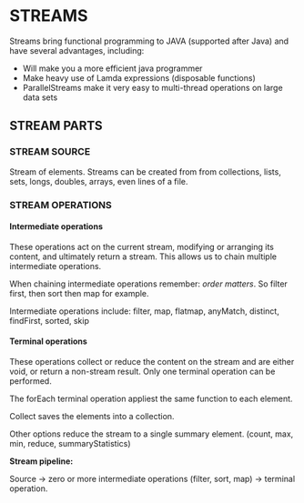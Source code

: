 # STREAMS

Streams bring functional programming to JAVA (supported after Java) and have several advantages, including:

* Will make you a more efficient java programmer
* Make heavy use of Lamda expressions (disposable functions)
* ParallelStreams make it very easy to multi-thread operations on large data sets

## STREAM PARTS

### STREAM SOURCE

Stream of elements. Streams can be created from from collections, lists, sets, longs, doubles, arrays, even lines of a file.

### STREAM OPERATIONS

#### Intermediate operations

These operations act on the current stream, modifying or arranging its content, and ultimately return a stream. This allows us to chain multiple intermediate operations. 

When chaining intermediate operations remember: *order matters*. So filter first, then sort then map for example.

Intermediate operations include: filter, map, flatmap, anyMatch, distinct, findFirst, sorted, skip

#### Terminal operations

These operations collect or reduce the content on the stream and are either void, or return a non-stream result. Only one terminal operation can be performed.

The forEach terminal operation appliest the same function to each element.

Collect saves the elements into a collection.

Other options reduce the stream to a single summary element. (count, max, min, reduce, summaryStatistics)


**Stream pipeline:**  

Source -> zero or more intermediate operations (filter, sort, map) -> terminal operation.

